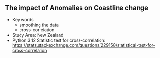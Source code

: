 ## The impact of Anomalies on Coastline change

+ Key words
  + smoothing the data
  + cross-correlation
+ Study Area: New Zealand
+ Python:3.12
Statistic test for cross-correlation: https://stats.stackexchange.com/questions/229158/statistical-test-for-cross-correlation
